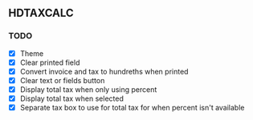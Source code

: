 ## HDTAXCALC

### TODO


- [x] Theme
- [x] Clear printed field
- [x] Convert invoice and tax to hundreths when printed
- [x] Clear text or fields button
- [x] Display total tax when only using percent
- [x] Display total tax when selected
- [x] Separate tax box to use for total tax for when percent isn't available